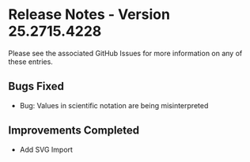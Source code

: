 # Release Notes - Version 25.2715.4228
Please see the associated GitHub Issues for more information on any of these entries.

## Bugs Fixed
 - Bug: Values in scientific notation are being misinterpreted

## Improvements Completed
 - Add SVG Import

